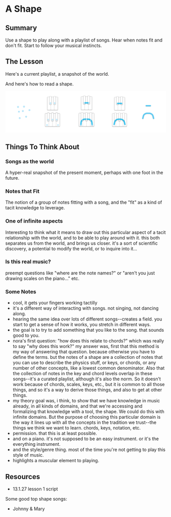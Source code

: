 # A Shape

## Summary

Use a shape to play along with a playlist of songs. Hear when notes fit and don't fit. Start to follow your musical instincts.

## The Lesson

Here's a current playlist, a snapshot of the world.

And here's how to read a shape.

![dots to shape](/media/21.3.7%20dots_to_shape.png)


## Things To Think About

### Songs as the world
A hyper-real snapshot of the present moment, perhaps with one foot in the future.

### Notes that Fit  
The notion of a group of notes fitting with a song, and the "fit" as a kind of tacit knowledge to leverage.


### One of infinite aspects
Interesting to think what it means to draw out this particular aspect of a tacit relationship with the world, and to be able to play around with it. this both separates us from the world, and brings us closer. it's a sort of scientific discovery, a potential to modify the world, or to inquire into it...

### Is this real music?
preempt questions like "where are the note names?" or "aren't you just drawing scales on the piano..." etc.

### Some Notes
- cool, it gets your fingers working tactilly
- it's a different way of interacting with songs. not singing, not dancing along.
- hearing the same idea over lots of different songs--creates a field. you start to get a sense of how it works, you stretch in different ways.
- the goal is to try to add something that you like to the song. that sounds good to you.
- nora's first question: "how does this relate to chords?" which was really to say "why does this work?" my answer was, first that this method is my way of answering that question. because otherwise you have to define the terms. but the notes of a shape are a collection of notes that you can use to describe the physics stuff, or keys, or chords, or any number of other concepts, like a lowest common denominator. Also that the collection of notes in the key and chord levels overlap in these songs--it's a curated playlist, although it's also the norm. So it doesn't work because of chords, scales, keys, etc., but it is common to all those things, and so it's a way to derive those things, and also to get at other things.
- my theory goal was, i think, to show that we have knowledge in music already, in all kinds of domains, and that we're accessing and formalizing that knowledge with a tool, the shape. We could do this with infinite domains. But the purpose of choosing this particular domain is the way it lines up with all the concepts in the tradition we trust--the things we think we want to learn. chords, keys, notation, etc.
- permission. that this is at least possible.
- and on a piano. it's not supposed to be an easy instrument. or it's the everything instrument.
- and the style/genre thing. most of the time you're not getting to play this style of music.
- highlights a muscular element to playing.


## Resources

- 13.1.27 lesson 1 script

Some good top shape songs:
- Johnny & Mary

